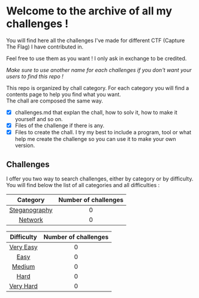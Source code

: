 # Welcome to the archive of all my challenges !

You will find here all the challenges I've made for different CTF (Capture The Flag) I have contributed in.

Feel free to use them as you want ! I only ask in exchange to be credited. 

*Make sure to use another name for each challenges if you don't want your users to find this repo !*

This repo is organized by chall category. For each category you will find a contents page to help you find what you want.<br>
The chall are composed the same way.
- [X] challenges.md that explan the chall, how to solv it, how to make it yourself and so on.
- [X] Files of the challenge if there is any.
- [X] Files to create the chall. I try my best to include a program, tool or what help me create the challenge so you can use it to make your own version.

## Challenges 

I offer you two way to search challenges, either by category or by difficulty. You will find below the list of all categories and all difficulties :

| Category | Number of challenges |
| :---: | :---: |
| [Steganography](Category/Steganography/README.md) | 0 |
| [Network](Category/Network/README.md) | 0 |

| Difficulty | Number of challenges |
| :---: | :---: |
| [Very Easy](Difficulty/Very_easy.md) | 0 |
| [Easy](Difficulty/Easy.md) | 0 |  
| [Medium](Difficulty/Medium.md) | 0 |
| [Hard](Difficulty/Hard.md) | 0 |
| [Very Hard](Difficulty/Very_hard.md) | 0 |

